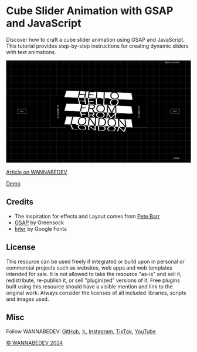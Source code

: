 # Cube Slider Animation with GSAP and JavaScript

Discover how to craft a cube slider animation using GSAP and JavaScript. This tutorial provides step-by-step instructions for creating dynamic sliders with text animations.

![Cube Slider Animation with GSAP and JavaScript](/assets/img/cube-slider-animation-with-gsap-and-javascript.png)

[Article on WANNABEDEV](https://wannabedev.io/tutorials/cube-slider-animation-with-gsap-and-javascript/)

[Demo](https://wannabedev.io/_posts/cube-slider-animation-with-gsap-and-javascript/demo/index.html)

## Credits
- The inspiration for effects and Layout comes from [Pete Barr](https://codepen.io/petebarr/pen/dyyLEwB)
- [GSAP](https://greensock.com/) by Greensock
- [Inter](https://fonts.google.com/specimen/Inter) by Google Fonts

## License
This resource can be used freely if integrated or build upon in personal or commercial projects such as websites, web apps and web templates intended for sale. It is not allowed to take the resource "as-is" and sell it, redistribute, re-publish it, or sell "pluginized" versions of it. Free plugins built using this resource should have a visible mention and link to the original work. Always consider the licenses of all included libraries, scripts and images used.

## Misc

Follow WANNABEDEV: [GitHub](https://github.com/wannabedevio), [𝕏](https://twitter.com/wannabedev_io), [Instagram](https://www.instagram.com/wannabedev.io/), [TikTok](https://www.tiktok.com/@wannabedev.io), [YouTube](https://www.youtube.com/@wannabedev-io) 

[© WANNABEDEV 2024](https://wannabedev.io)